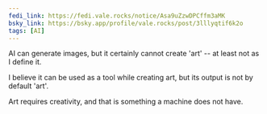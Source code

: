 ```yaml
---
fedi_link: https://fedi.vale.rocks/notice/Asa9uZzwDPCffm3aMK
bsky_link: https://bsky.app/profile/vale.rocks/post/3lllyqtif6k2o
tags: [AI]
---
```


AI can generate images, but it certainly cannot create 'art' -- at least not as I define it.

I believe it can be used as a tool while creating art, but its output is not by default 'art'.

Art requires creativity, and that is something a machine does not have.
